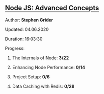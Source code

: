 
## [Node JS: Advanced Concepts](https://coursehunter.net/course/node-js-prodvinutye-temy)

Author: **Stephen Grider**

Updated: 04.06.2020

Duration: 16:03:30

Progress:

1. The Internals of Node: **3/22**

2. Enhancing Node Performance: **0/14**

3. Project Setup: **0/6**

4. Data Caching with Redis: **0/28**
